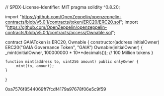 // SPDX-License-Identifier: MIT
pragma solidity ^0.8.20;

import "https://github.com/OpenZeppelin/openzeppelin-contracts/blob/v5.0.1/contracts/token/ERC20/ERC20.sol";
import "https://github.com/OpenZeppelin/openzeppelin-contracts/blob/v5.0.1/contracts/access/Ownable.sol";

contract GAIAToken is ERC20, Ownable {
    constructor(address initialOwner) ERC20("GAIA Governance Token", "GAIA") Ownable(initialOwner) {
        _mint(initialOwner, 100000000 * 10**decimals()); // 100 Million tokens
    }

    function mint(address to, uint256 amount) public onlyOwner {
        _mint(to, amount);
    }
}


0xa7576f8544069ff7fcdf4179a97678f06e5c9f59
